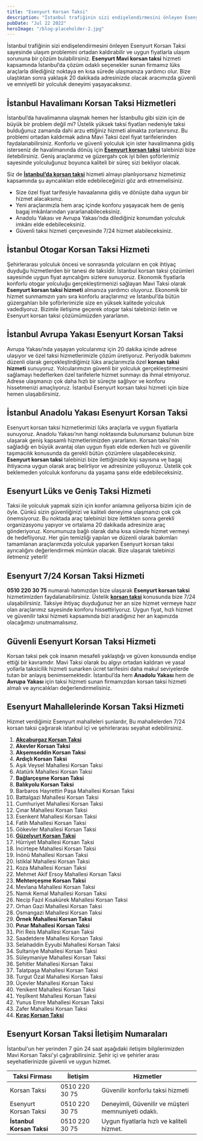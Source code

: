 ```yaml
---
title: "Esenyurt Korsan Taksi"
description: "İstanbul trafiğinin sizi endişelendirmesini önleyen Esenyurt Korsan Taksi sayesinde ulaşım problemini ortadan kaldırabilir ve uygun fiyatlarla ulaşım sorununa bir çözüm bulabilirsiniz."
pubDate: "Jul 22 2022"
heroImage: "/blog-placeholder-2.jpg"
---
```


<p>İstanbul trafiğinin sizi endişelendirmesini önleyen Esenyurt Korsan Taksi sayesinde ulaşım problemini ortadan kaldırabilir ve uygun fiyatlarla ulaşım sorununa bir çözüm bulabilirsiniz. <strong>Esenyurt Mavi korsan taksi</strong> hizmeti kapsamında İstanbul’da çözüm odaklı seçenekler sunan firmamız lüks araçlarla dilediğiniz noktaya en kısa sürede ulaşmanıza yardımcı olur. Bize ulaştıktan sonra yaklaşık 20 dakikada adresinizde olacak aracımızda güvenli ve emniyetli bir yolculuk deneyimi yaşayacaksınız.</p>
<h2><strong>İstanbul Havalimanı Korsan Taksi Hizmetleri</strong></h2>
<p>İstanbul’da havalimanına ulaşmak hemen her İstanbullu gibi sizin için de büyük bir problem değil mi? Üstelik yüksek taksi fiyatları nedeniyle taksi bulduğunuz zamanda dahi arzu ettiğiniz hizmeti almakta zorlanırsınız. Bu problemi ortadan kaldırmak adına Mavi Taksi özel fiyat tarifelerinden faydalanabilirsiniz. Konforlu ve güvenli yolculuk için ister havalimanına gidiş isterseniz de havalimanında dönüş için <a href="https://mavitaksi.com/esenyurt-korsan-taksi"><strong>Esenyurt korsan taksi</strong></a> talebinizi bize iletebilirsiniz. Geniş araçlarımız ve güzergahı çok iyi bilen şoförlerimiz sayesinde yolculuğunuz boyunca kaliteli bir süreç sizi bekliyor olacak.</p>
<p>Siz de <strong><a href="https://mavitaksi.com/">İstanbul’da korsan taksi</a></strong> hizmeti almayı planlıyorsanız hizmetimiz kapsamında şu ayrıcalıkları elde edebileceğinizi göz ardı etmemelisiniz.</p>
<ul>
<li>Size özel fiyat tarifesiyle havaalanına gidiş ve dönüşte daha uygun bir hizmet alacaksınız.</li>
<li>Yeni araçlarımızla hem araç içinde konforu yaşayacak hem de geniş bagaj imkânlarından yararlanabileceksiniz.</li>
<li>Anadolu Yakası ve Avrupa Yakası’nda dilediğiniz konumdan yolculuk imkânı elde edebileceksiniz.</li>
<li>Güvenli taksi hizmeti çerçevesinde 7/24 hizmet alabileceksiniz.</li>
</ul>
<h2><strong>İstanbul Otogar Korsan Taksi Hizmeti</strong></h2>
<p>Şehirlerarası yolculuk öncesi ve sonrasında yolcuların en çok ihtiyaç duyduğu hizmetlerden bir tanesi de taksidir. İstanbul korsan taksi çözümleri sayesinde uygun fiyat ayrıcalığını sizlere sunuyoruz. Ekonomik fiyatlarla konforlu otogar yolculuğu gerçekleştirmenizi sağlayan Mavi Taksi olarak <strong>Esenyurt korsan taksi hizmeti</strong> almanıza yardımcı oluyoruz. Ekonomik bir hizmet sunmamızın yanı sıra konforlu araçlarımız ve İstanbul’da bütün güzergahları bile şoförlerimizle size en yüksek kalitede yolculuk vadediyoruz. Bizimle iletişime geçerek otogar taksi talebinizi iletin ve Esenyurt korsan taksi çözümümüzden yararlanın.</p>
<h2><strong>İstanbul Avrupa Yakası Esenyurt Korsan Taksi</strong></h2>
<p>Avrupa Yakası’nda yaşayan yolcularımız için 20 dakika içinde adrese ulaşıyor ve özel taksi hizmetlerimizle çözüm üretiyoruz. Periyodik bakımını düzenli olarak gerçekleştirdiğimiz lüks araçlarımızla özel <strong>korsan taksi hizmeti</strong> sunuyoruz. Yolcularımızın güvenli bir yolculuk gerçekleştirmesini sağlamayı hedeflerken özel tarifelerle hizmet sunmayı da ihmal etmiyoruz. Adrese ulaşmanızı çok daha hızlı bir süreçte sağlıyor ve konforu hissetmenizi amaçlıyoruz. İstanbul Esenyurt korsan taksi hizmeti için bize hemen ulaşabilirsiniz.</p>
<h2><strong>İstanbul Anadolu Yakası Esenyurt Korsan Taksi</strong></h2>
<p>Esenyurt korsan taksi hizmetlerimizi lüks araçlarla ve uygun fiyatlarla sunuyoruz. Anadolu Yakası’nın hangi noktasında bulunursanız bulunun bize ulaşarak geniş kapsamlı hizmetlerimizden yararlanın. Korsan taksi'nin sağladığı en büyük avantaj olan uygun fiyatı elde ederken hızlı ve güvenilir taşımacılık konusunda da gerekli bütün çözümlere ulaşabileceksiniz. <strong>Esenyurt korsan taksi</strong> talebinizi bize ilettiğinizde kişi sayısına ve bagaj ihtiyacına uygun olarak araç belirliyor ve adresinize yolluyoruz. Üstelik çok beklemeden yolculuk konforunu da yaşama şansı elde edebileceksiniz.</p>
<h2><strong>Esenyurt Lüks ve Geniş Taksi Hizmeti</strong></h2>
<p>Taksi ile yolculuk yapmak sizin için konfor anlamına geliyorsa bizim için de öyle. Çünkü sizin güvenliğinizi ve kaliteli deneyime ulaşmanızı çok çok önemsiyoruz. Bu noktada araç talebinizi bize ilettikten sonra gerekli organizasyonu yapıyor ve ortalama 20 dakikada adresinize araç gönderiyoruz. Konumunuza bağlı olarak daha kısa sürede hizmet vermeyi de hedefliyoruz. Her gün temizliği yapılan ve düzenli olarak bakımları tamamlanan araçlarımızda yolculuk yaparken Esenyurt korsan taksi ayrıcalığını değerlendirmek mümkün olacak. Bize ulaşarak talebinizi iletmeniz yeterli!</p>
<h2><strong>Esenyurt 7/24 Korsan Taksi Hizmeti</strong></h2>
<p><strong>0510 220 30 75</strong> numaralı hatımızdan bize ulaşarak <strong>Esenyurt korsan taksi</strong> hizmetimizden faydalanabilirsiniz. Üstelik <a href="https://korsantaksiistanbul.com"><strong>korsan taksi</strong></a> konusunda bize 7/24 ulaşabilirsiniz. Taksiye ihtiyaç duyduğunuz her an size hizmet vermeye hazır olan araçlarımız sayesinde konforu hissettiriyoruz. Uygun fiyat, hızlı hizmet ve güvenilir taksi hizmeti kapsamında bizi aradığınız her an kapınızda olacağımızı unutmamalısınız.</p>
<h2><strong>Güvenli Esenyurt Korsan Taksi Hizmeti</strong></h2>
<p>Korsan taksi pek çok insanın mesafeli yaklaştığı ve güven konusunda endişe ettiği bir kavramdır. Mavi Taksi olarak bu algıyı ortadan kaldıran ve yasal yollarla taksicilik hizmeti sunarken ücret tarifesini daha makul seviyelerde tutan bir anlayış benimsemektedir. İstanbul’da hem <strong>Anadolu Yakası</strong> hem de <strong>Avrupa Yakası</strong> için taksi hizmeti sunan firmamızdan korsan taksi hizmeti almalı ve ayrıcalıkları değerlendirmelisiniz.</p>
<h2><strong>Esenyurt Mahallelerinde Korsan Taksi Hizmeti</strong></h2>
<p>Hizmet verdiğimiz Esenyurt mahalleleri şunlardır, Bu mahallelerden 7/24 korsan taksi çağırarak istanbul içi ve şehirlerarası seyahat edebilirsiniz.</p>
<ol>
<li><a href="https://mavitaksi.com/akcaburgaz-korsan-taksi"><strong>Akçaburgaz Korsan Taksi</strong></a></li>
<li><strong>Akevler Korsan Taksi</strong></li>
<li><strong>Akşemseddin Korsan Taksi</strong></li>
<li><strong>Ardıçlı Korsan Taksi</strong></li>
<li>Aşık Veysel Mahallesi Korsan Taksi</li>
<li>Atatürk Mahallesi Korsan Taksi</li>
<li><strong>Bağlarçeşme Korsan Taksi</strong></li>
<li><strong>Balıkyolu Korsan Taksi</strong></li>
<li>Barbaros Hayrettin Paşa Mahallesi Korsan Taksi</li>
<li>Battalgazi Mahallesi Korsan Taksi</li>
<li>Cumhuriyet Mahallesi Korsan Taksi</li>
<li>Çınar Mahallesi Korsan Taksi</li>
<li>Esenkent Mahallesi Korsan Taksi</li>
<li>Fatih Mahallesi Korsan Taksi</li>
<li>Gökevler Mahallesi Korsan Taksi</li>
<li><a href="https://mavitaksi.com/guzelyurt-korsan-taksi"><strong>Güzelyurt Korsan Taksi</strong></a></li>
<li>Hürriyet Mahallesi Korsan Taksi</li>
<li>İncirtepe Mahallesi Korsan Taksi</li>
<li>İnönü Mahallesi Korsan Taksi</li>
<li>İstiklal Mahallesi Korsan Taksi</li>
<li>Koza Mahallesi Korsan Taksi</li>
<li>Mehmet Akif Ersoy Mahallesi Korsan Taksi</li>
<li><strong>Mehterçeşme Korsan Taksi</strong></li>
<li>Mevlana Mahallesi Korsan Taksi</li>
<li>Namık Kemal Mahallesi Korsan Taksi</li>
<li>Necip Fazıl Kısakürek Mahallesi Korsan Taksi</li>
<li>Orhan Gazi Mahallesi Korsan Taksi</li>
<li>Osmangazi Mahallesi Korsan Taksi</li>
<li><strong>Örnek Mahallesi Korsan Taksi</strong></li>
<li><strong>Pınar Mahallesi Korsan Taksi</strong></li>
<li>Piri Reis Mahallesi Korsan Taksi</li>
<li>Saadetdere Mahallesi Korsan Taksi</li>
<li>Selahaddin Eyyubi Mahallesi Korsan Taksi</li>
<li>Sultaniye Mahallesi Korsan Taksi</li>
<li>Süleymaniye Mahallesi Korsan Taksi</li>
<li>Şehitler Mahallesi Korsan Taksi</li>
<li>Talatpaşa Mahallesi Korsan Taksi</li>
<li>Turgut Özal Mahallesi Korsan Taksi</li>
<li>Üçevler Mahallesi Korsan Taksi</li>
<li>Yenikent Mahallesi Korsan Taksi</li>
<li>Yeşilkent Mahallesi Korsan Taksi</li>
<li>Yunus Emre Mahallesi Korsan Taksi</li>
<li>Zafer Mahallesi Korsan Taksi</li>
<li><a href="https://mavitaksi.com/kirac-korsan-taksi"><strong>Kıraç Korsan Taksi</strong></a></li>
</ol>
<h2><strong>Esenyurt Korsan Taksi İletişim Numaraları</strong></h2>
<p>İstanbul'un her yerinden 7 gün 24 saat aşağıdaki iletişim bilgilerimizden Mavi Korsan Taksi'yi çağırabilirsiniz. Şehir içi ve şehirler arası seyehatlerinizde güvenli ve uygun hizmet.</p>
<table class="table table-bordered">
<thead>
<tr>
<th><strong>Taksi Firması</strong></th>
<th><strong>İletişim</strong></th>
<th><strong>Hizmetler</strong></th>
</tr>
</thead>
<tbody>
<tr>
<td>Korsan Taksi</td>
<td>0510 220 30 75</td>
<td>Güvenilir konforlu taksi hizmeti</td>
</tr>
<tr>
<td>Esenyurt Korsan Taksi</td>
<td>0510 220 30 75</td>
<td>Deneyimli, Güvenilir ve müşteri memnuniyeti odaklı.</td>
</tr>
<tr>
<td><strong>İstanbul Korsan Taksi</strong></td>
<td>0510 220 30 75</td>
<td>Uygun fiyatlarla hızlı ve kaliteli hizmet.</td>
</tr>
</tbody>
</table>
